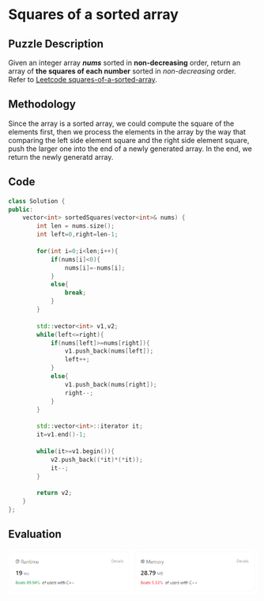 # Squares of a sorted array
## Puzzle Description
Given an integer array ***nums*** sorted in **non-decreasing** order, return an array of **the squares of each number** sorted in *non-decreasing* order.   
Refer to [Leetcode squares-of-a-sorted-array](https://leetcode.com/problems/squares-of-a-sorted-array/).

## Methodology
Since the array is a sorted array, we could compute the square of the elements first, then we process the elements in the array by the way that comparing the left side element square and the right side element square, push the larger one into the end of a newly generated array. In the end, we return the newly generatd array.

## Code
```c++
class Solution {
public:
    vector<int> sortedSquares(vector<int>& nums) {
        int len = nums.size();
        int left=0,right=len-1;

        for(int i=0;i<len;i++){
            if(nums[i]<0){
                nums[i]=-nums[i];
            }
            else{
                break;
            }
        }

        std::vector<int> v1,v2;
        while(left<=right){
            if(nums[left]>=nums[right]){
                v1.push_back(nums[left]);
                left++;
            }
            else{
                v1.push_back(nums[right]);
                right--;
            }
        }

        std::vector<int>::iterator it;
        it=v1.end()-1;

        while(it>=v1.begin()){
            v2.push_back((*it)*(*it));
            it--;
        }

        return v2;
    }
};
```

## Evaluation
![img](./3_square_of_sorted_array.png)
